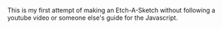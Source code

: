 This is my first attempt of making an Etch-A-Sketch without following a youtube video or someone else's guide for the Javascript.

